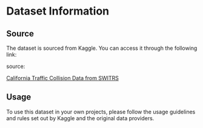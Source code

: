 # Dataset Information

## Source
The dataset is sourced from Kaggle. You can access it through the following link:


source:

[California Traffic Collision Data from SWITRS](https://www.kaggle.com/datasets/alexgude/california-traffic-collision-data-from-switrs)


## Usage

To use this dataset in your own projects, please follow the usage guidelines and rules set out by Kaggle and the original data providers.

